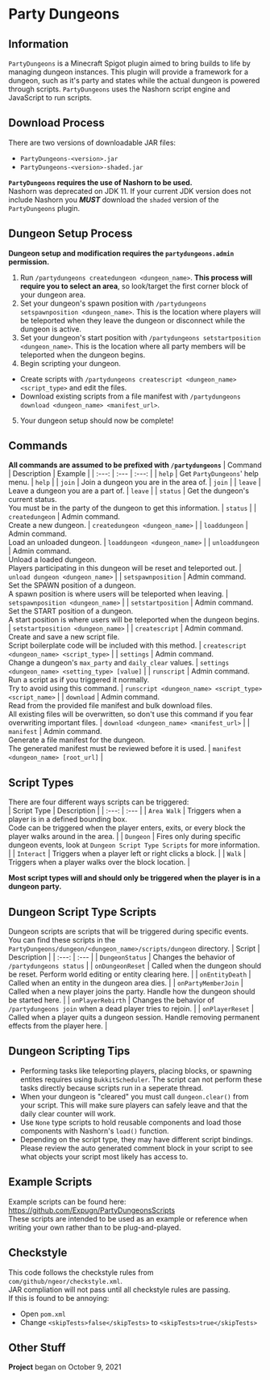 # Party Dungeons

## Information
`PartyDungeons` is a Minecraft Spigot plugin aimed to bring builds to life by managing dungeon instances.
This plugin will provide a framework for a dungeon, such as it's party and states while the actual dungeon is
powered through scripts.
`PartyDungeons` uses the Nashorn script engine and JavaScript to run scripts.

## Download Process
There are two versions of downloadable JAR files:
- `PartyDungeons-<version>.jar`
- `PartyDungeons-<version>-shaded.jar`

**`PartyDungeons` requires the use of Nashorn to be used.**<br>
Nashorn was deprecated on JDK 11. If your current JDK version does not include Nashorn you ***MUST*** download the
`shaded` version of the `PartyDungeons` plugin.

## Dungeon Setup Process
**Dungeon setup and modification requires the `partydungeons.admin` permission.**
1. Run `/partydungeons createdungeon <dungeon_name>`. **This process will require you to select an area**,
so look/target the first corner block of your dungeon area.
2. Set your dungeon's spawn position with `/partydungeons setspawnposition <dungeon_name>`. This is the location where
players will be teleported when they leave the dungeon or disconnect while the dungeon is active.
3. Set your dungeon's start position with `/partydungeons setstartposition <dungeon_name>`. This is the location where
all party members will be teleported when the dungeon begins.
4. Begin scripting your dungeon.
  - Create scripts with `/partydungeons createscript <dungeon_name> <script_type>` and edit the files.
  - Download existing scripts from a file manifest with `/partydungeons download <dungeon_name> <manifest_url>`.
5. Your dungeon setup should now be complete!

## Commands
**All commands are assumed to be prefixed with `/partydungeons`**
| Command | Description | Example |
| :---: | :--- | :---: |
| `help` | Get `PartyDungeons`' help menu. | `help` |
| `join` | Join a dungeon you are in the area of. | `join` |
| `leave` | Leave a dungeon you are a part of. | `leave` |
| `status` | Get the dungeon's current status.<br>You must be in the party of the dungeon to get this information. | `status` |
| `createdungeon` | Admin command.<br>Create a new dungeon. | `createdungeon <dungeon_name>` |
| `loaddungeon` | Admin command.<br>Load an unloaded dungeon. | `loaddungeon <dungeon_name>` |
| `unloaddungeon` | Admin command.<br>Unload a loaded dungeon.<br>Players participating in this dungeon will be reset and teleported out. | `unload dungeon <dungeon_name>` |
| `setspawnposition` | Admin command.<br>Set the SPAWN position of a dungeon.<br>A spawn position is where users will be teleported when leaving. | `setspawnposition <dungeon_name>` |
| `setstartposition` | Admin command.<br>Set the START position of a dungeon.<br>A start position is where users will be teleported when the dungeon begins. | `setstartposition <dungeon_name>` |
| `createscript` | Admin command.<br>Create and save a new script file.<br>Script boilerplate code will be included with this method. | `createscript <dungeon_name> <script_type>` |
| `settings` | Admin command.<br>Change a dungeon's `max_party` and `daily_clear` values. | `settings <dungeon_name> <setting_type> [value]` |
| `runscript` | Admin command.<br>Run a script as if you triggered it normally.<br>Try to avoid using this command. | `runscript <dungeon_name> <script_type> <script_name>` |
| `download` | Admin command.<br>Read from the provided file manifest and bulk download files.<br>All existing files will be overwritten, so don't use this command if you fear overwriting important files. | `download <dungeon_name> <manifest_url>` |
| `manifest` | Admin command.<br>Generate a file manifest for the dungeon.<br>The generated manifest must be reviewed before it is used. | `manifest <dungeon_name> [root_url]` |

## Script Types
There are four different ways scripts can be triggered:<br>
| Script Type | Description |
| :---: | :--- |
| `Area Walk` | Triggers when a player is in a defined bounding box.<br>Code can be triggered when the player enters, exits, or every block the player walks around in the area. |
| `Dungeon` | Fires only during specific dungeon events, look at `Dungeon Script Type Scripts` for more information. |
| `Interact` | Triggers when a player left or right clicks a block. |
| `Walk` | Triggers when a player walks over the block location. |

**Most script types will and should only be triggered when the player is in a dungeon party.**

## Dungeon Script Type Scripts
Dungeon scripts are scripts that will be triggered during specific events.<br>
You can find these scripts in the `PartyDungeons/dungeon/<dungeon_name>/scripts/dungeon` directory.
| Script | Description |
| :---: | :--- |
| `DungeonStatus` | Changes the behavior of `/partydungeons status` |
| `onDungeonReset` | Called when the dungeon should be reset. Perform world editing or entity clearing here. |
| `onEntityDeath` | Called when an entity in the dungeon area dies. |
| `onPartyMemberJoin` | Called when a new player joins the party. Handle how the dungeon should be started here. |
| `onPlayerRebirth` | Changes the behavior of `/partydungeons join` when a dead player tries to rejoin. |
| `onPlayerReset` | Called when a player quits a dungeon session. Handle removing permanent effects from the player here. |

## Dungeon Scripting Tips
- Performing tasks like teleporting players, placing blocks, or spawning entites requires using `BukkitScheduler`. The script can not perform these tasks directly because scripts run in a seperate thread.
- When your dungeon is "cleared" you must call `dungeon.clear()` from your script. This will make sure players can safely leave and that the daily clear counter will work.
- Use `None` type scripts to hold reusable components and load those components with Nashorn's `load()` function.
- Depending on the script type, they may have different script bindings. Please review the auto generated comment block in your script to see what objects your script most likely has access to.

## Example Scripts
Example scripts can be found here: <https://github.com/Expugn/PartyDungeonsScripts><br>
These scripts are intended to be used as an example or reference when writing your own rather than to be plug-and-played.

## Checkstyle
This code follows the checkstyle rules from `com/github/ngeor/checkstyle.xml`.<br>
JAR compliation will not pass until all checkstyle rules are passing.<br>
If this is found to be annoying:
- Open `pom.xml`
- Change `<skipTests>false</skipTests>` to `<skipTests>true</skipTests>`

## Other Stuff
**Project** began on October 9, 2021<br>